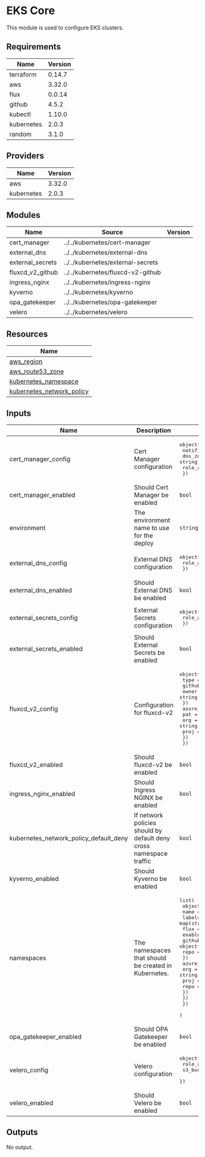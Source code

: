 # EKS Core

This module is used to configure EKS clusters.

## Requirements

| Name | Version |
|------|---------|
| terraform | 0.14.7 |
| aws | 3.32.0 |
| flux | 0.0.14 |
| github | 4.5.2 |
| kubectl | 1.10.0 |
| kubernetes | 2.0.3 |
| random | 3.1.0 |

## Providers

| Name | Version |
|------|---------|
| aws | 3.32.0 |
| kubernetes | 2.0.3 |

## Modules

| Name | Source | Version |
|------|--------|---------|
| cert_manager | ../../kubernetes/cert-manager |  |
| external_dns | ../../kubernetes/external-dns |  |
| external_secrets | ../../kubernetes/external-secrets |  |
| fluxcd_v2_github | ../../kubernetes/fluxcd-v2-github |  |
| ingress_nginx | ../../kubernetes/ingress-nginx |  |
| kyverno | ../../kubernetes/kyverno |  |
| opa_gatekeeper | ../../kubernetes/opa-gatekeeper |  |
| velero | ../../kubernetes/velero |  |

## Resources

| Name |
|------|
| [aws_region](https://registry.terraform.io/providers/hashicorp/aws/3.32.0/docs/data-sources/region) |
| [aws_route53_zone](https://registry.terraform.io/providers/hashicorp/aws/3.32.0/docs/data-sources/route53_zone) |
| [kubernetes_namespace](https://registry.terraform.io/providers/hashicorp/kubernetes/2.0.3/docs/resources/namespace) |
| [kubernetes_network_policy](https://registry.terraform.io/providers/hashicorp/kubernetes/2.0.3/docs/resources/network_policy) |

## Inputs

| Name | Description | Type | Default | Required |
|------|-------------|------|---------|:--------:|
| cert\_manager\_config | Cert Manager configuration | <pre>object({<br>    notification_email = string<br>    dns_zone           = string<br>    role_arn           = string<br>  })</pre> | n/a | yes |
| cert\_manager\_enabled | Should Cert Manager be enabled | `bool` | `true` | no |
| environment | The environment name to use for the deploy | `string` | n/a | yes |
| external\_dns\_config | External DNS configuration | <pre>object({<br>    role_arn = string<br>  })</pre> | n/a | yes |
| external\_dns\_enabled | Should External DNS be enabled | `bool` | `true` | no |
| external\_secrets\_config | External Secrets configuration | <pre>object({<br>    role_arn = string<br>  })</pre> | n/a | yes |
| external\_secrets\_enabled | Should External Secrets be enabled | `bool` | `true` | no |
| fluxcd\_v2\_config | Configuration for fluxcd-v2 | <pre>object({<br>    type = string<br>    github = object({<br>      owner = string<br>    })<br>    azure_devops = object({<br>      pat  = string<br>      org  = string<br>      proj = string<br>    })<br>  })</pre> | n/a | yes |
| fluxcd\_v2\_enabled | Should fluxcd-v2 be enabled | `bool` | `true` | no |
| ingress\_nginx\_enabled | Should Ingress NGINX be enabled | `bool` | `true` | no |
| kubernetes\_network\_policy\_default\_deny | If network policies should by default deny cross namespace traffic | `bool` | `false` | no |
| kyverno\_enabled | Should Kyverno be enabled | `bool` | `true` | no |
| namespaces | The namespaces that should be created in Kubernetes. | <pre>list(<br>    object({<br>      name   = string<br>      labels = map(string)<br>      flux = object({<br>        enabled = bool<br>        github = object({<br>          repo = string<br>        })<br>        azure_devops = object({<br>          org  = string<br>          proj = string<br>          repo = string<br>        })<br>      })<br>    })<br>  )</pre> | n/a | yes |
| opa\_gatekeeper\_enabled | Should OPA Gatekeeper be enabled | `bool` | `true` | no |
| velero\_config | Velero configuration | <pre>object({<br>    role_arn     = string<br>    s3_bucket_id = string<br>  })</pre> | n/a | yes |
| velero\_enabled | Should Velero be enabled | `bool` | `false` | no |

## Outputs

No output.
